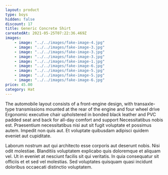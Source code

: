 ```yaml
---
layout: product
type: boys
hidden: false
discount: 17
title: Generic Concrete Shirt
careatedAt: 2021-05-25T07:22:36.469Z
images:
    - image: "../../images/fake-image-4.jpg"
    - image: "../../images/fake-image-3.jpg"
    - image: "../../images/fake-image-3.jpg"
    - image: "../../images/fake-image-3.jpg"
    - image: "../../images/fake-image-1.jpg"
    - image: "../../images/fake-image-6.jpg"
    - image: "../../images/fake-image-5.jpg"
    - image: "../../images/fake-image-5.jpg"
    - image: "../../images/fake-image-6.jpg"
price: 45.00
category: Hat
---
```

The automobile layout consists of a front-engine design, with transaxle-type transmissions mounted at the rear of the engine and four wheel drive
Ergonomic executive chair upholstered in bonded black leather and PVC padded seat and back for all-day comfort and support
Necessitatibus nobis est. Praesentium necessitatibus nisi aut sit fugit voluptate et possimus autem. Impedit non quis aut. Et voluptate quibusdam adipisci quidem eveniet aut cupiditate.
 Laborum nostrum aut qui architecto esse corporis aut deserunt nobis. Nisi odit molestiae. Blanditiis voluptatem explicabo quis doloremque et aliquam vel. Ut in eveniet at nesciunt facilis sit qui veritatis. In quia consequatur sit officiis et et sed vel molestias. Sed voluptates quisquam quasi incidunt doloribus occaecati distinctio voluptatem.
